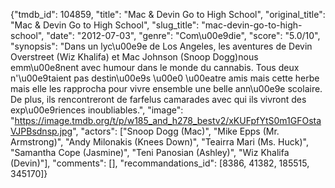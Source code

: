 {"tmdb_id": 104859, "title": "Mac & Devin Go to High School", "original_title": "Mac & Devin Go to High School", "slug_title": "mac-devin-go-to-high-school", "date": "2012-07-03", "genre": "Com\u00e9die", "score": "5.0/10", "synopsis": "Dans un lyc\u00e9e de Los Angeles, les aventures de Devin Overstreet (Wiz Khalifa) et Mac Johnson (Snoop Dogg)nous emm\u00e8nent avec humour dans le monde du cannabis. Tous deux n'\u00e9taient pas destin\u00e9s \u00e0 \u00eatre amis mais cette herbe mais elle les rapprocha pour vivre ensemble une belle ann\u00e9e scolaire. De plus, ils rencontreront de farfelus camarades avec qui ils vivront des exp\u00e9riences inoubliables.", "image": "https://image.tmdb.org/t/p/w185_and_h278_bestv2/xKUFpfYtS0m1GFOstaVJPBsdnsp.jpg", "actors": ["Snoop Dogg (Mac)", "Mike Epps (Mr. Armstrong)", "Andy Milonakis (Knees Down)", "Teairra Mari (Ms. Huck)", "Samantha Cope (Jasmine)", "Teni Panosian (Ashley)", "Wiz Khalifa (Devin)"], "comments": [], "recommandations_id": [8386, 41382, 185515, 345170]}